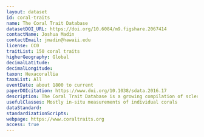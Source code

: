 ```yaml
---
layout: dataset
id: coral-traits
name: The Coral Trait Database
datasetDOI_URL: https://doi.org/10.6084/m9.figshare.2067414
contactName: Joshua Madin
contactEmail: jmadin@hawaii.edu
license: CC0
traitList: 150 coral traits
higherGeography: Global
decimalLatitude:
decimalLongitude:
taxon: Hexacorallia
taxaList: All
eventDate: about 1800 to current
paperDOIcitation: https://www.doi.org/10.1038/sdata.2016.17
description: The Coral Trait Database is a growing compilation of scleractinian coral life history trait, phylogenetic and biogeographic data. As of today, there are 68494 coral observations with 106462 trait entries of 158 traits for 1548 coral species in the database. Most of these entries are for shallow-water, reef-building species.
usefulClasses: Mostly in-situ measurements of individual corals
dataStandard:
standardizationScripts:
webpage: https://www.coraltraits.org
access: true
---
```

